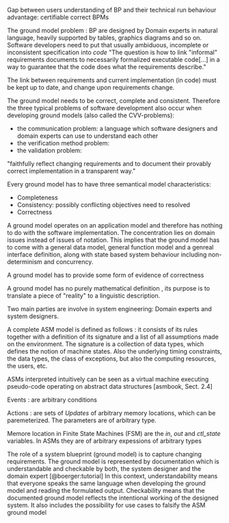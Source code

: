Gap between users understanding of BP and their technical run behaviour
advantage: certifiable correct BPMs

The ground model problem 
: BP are designed by Domain experts  in natural
  language, heavily supported by tables, graphics diagrams and so on. Software
  developers need to put that usually ambiduous, incomplete or inconsistent
  specification into *code* "The question is how to link "informal" requirements
  documents to necessarily formalized executable code[...] in a way to guarantee
  that the code does what the requirements describe."

The link between requirements and current implementation (in code) must be kept
up to date, and change upon requirements change.

The ground model needs to be correct, complete and consistent. Therefore the
three typical problems of software development also occur when developing
ground models (also called the CVV-problems):

- the communication problem: a language which software designers and domain
  experts can use to understand each other
- the verification method problem: 
- the validation problem: 

"faithfully reflect changing requirements and to document their provably
correct implementation in a transparent way."

Every ground model has to have three semantical model characteristics:

- Completeness
- Consistency: possibly conflicting objectives need to resolved
- Correctness

A ground model operates on an application model and therefore has nothing to do
with the software implementation. The concentration lies on domain issues
instead of issues of notation. This implies that the ground model has to come
with a general data model, general function model and a genreal interface
definition, along with state based system behaviour including non-determinism
and concurrency.

A ground model has to provide some form of evidence of correctness

A ground model has no purely mathematical definition , its purpose is to
translate a piece of "reality" to a linguistic description. 

Two main parties are involve in system engineering: Domain experts and system
designers.

A complete ASM model is defined as follows 
: it consists of its rules together
  with a definition of its signature and a list of all assumptions made on the
  environment. The signature is a collection of data types, which defines the
  notion of machine states.
  Also the underlying timing constraints, the data types, the class of exceptions, 
  but also the computing resources, the users, etc.

ASMs interpreted intuitively can be seen as a virtual machine executing pseudo-code operating on abstract data structures [asmbook, Sect. 2.4]

Events
: are arbitrary conditions

Actions
: are sets of *Updates* of arbitrary memory locations, which can be paremeterized.
  The parameters are of arbitrary type.

Memore location in Finite State Machines (FSM) are the *in*, *out* and *ctl_state* variables.
In ASMs they are of arbitrary expessions of arbitrary types



The role of a system blueprint (ground model) is to capture changing requirements.
The ground model is represented by documentation which is understandable and checkable
by both, the system designer and the domain expert [@boerger:tutorial]
In this context, understandability means that everyone speaks the same language when 
developing the ground model and reading the formulated output.
Checkability means that the documented ground model reflects the intentional working of the 
designed system. It also includes the possibility for use cases to falsify the ASM ground model

